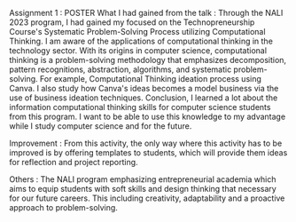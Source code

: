  
Assignment 1 : POSTER
What I had gained from the talk : 
Through the NALI 2023 program, I had gained my focused on the Technopreneurship Course's Systematic Problem-Solving Process utilizing Computational Thinking. 
I am aware of the applications of computational thinking in the technology sector. With its origins in computer science, computational thinking is a problem-solving methodology that emphasizes decomposition, pattern recognitions, abstraction, algorithms, and systematic problem-solving.
For example, Computational Thinking ideation process using Canva. I also study how Canva's ideas becomes a model business via the use of business ideation techniques. 
Conclusion, I learned a lot about the information computational thinking skills for computer science students from this program. 
I want to be able to use this knowledge to my advantage while I study computer science and for the future.

Improvement : 
From this activity, the only way where this activity has to be improved is by offering templates to students,
which will provide them ideas for reflection and project reporting.

Others : 
The NALI program emphasizing entrepreneurial academia which aims to equip students with soft skills and design thinking that necessary for our future careers. 
This including creativity, adaptability and a proactive approach to problem-solving.

